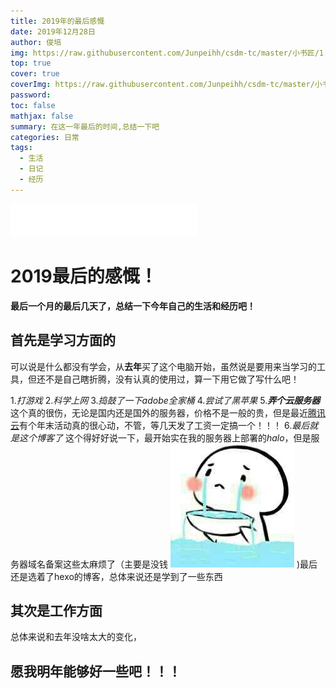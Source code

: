 ```yaml
---
title: 2019年的最后感慨
date: 2019年12月28日
author: 俊培
img: https://raw.githubusercontent.com/Junpeihh/csdm-tc/master/小书匠/1.jpg
top: true
cover: true
coverImg: https://raw.githubusercontent.com/Junpeihh/csdm-tc/master/小书匠/1.jpg
password: 
toc: false
mathjax: false
summary: 在这一年最后的时间,总结一下吧
categories: 日常
tags:
  - 生活
  - 日记
  - 经历
---
```


<iframe frameborder="no" border="0" marginwidth="0" marginheight="0" width=298 height=52 src="//music.163.com/outchain/player?type=2&id=1411319408&auto=1&height=32"></iframe>

# 2019最后的感慨！

**最后一个月的最后几天了，总结一下今年自己的生活和经历吧！**

## 首先是学习方面的  

可以说是什么都没有学会，从**去年**买了这个电脑开始，虽然说是要用来当学习的工具，但还不是自己瞎折腾，没有认真的使用过，算一下用它做了写什么吧！

1.*打游戏*
2.*科学上网*
3.*捣鼓了一下adobe全家桶*
4.*尝试了黑苹果*
5.***弄个云服务器***
这个真的很伤，无论是国内还是国外的服务器，价格不是一般的贵，但是最近[腾讯云](https://cloud.tencent.com/act/seckill?from=11659)有个年末活动真的很心动，不管，等几天发了工资一定搞一个！！！
6.*最后就是这个博客了*
这个得好好说一下，最开始实在我的服务器上部署的*halo*，但是服务器域名备案这些太麻烦了（主要是没钱 ![表情1 =50*50](https://raw.githubusercontent.com/Junpeihh/csdm-tc/master/小书匠/表情1.jpg) )最后还是选着了hexo的博客，总体来说还是学到了一些东西

## 其次是工作方面

总体来说和去年没啥太大的变化，

## 愿我明年能够好一些吧！！！